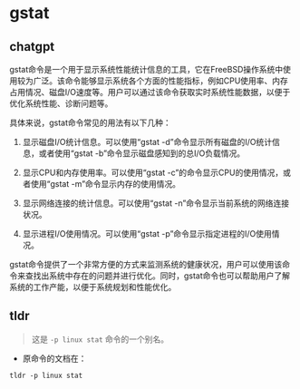 # gstat 
## chatgpt 
gstat命令是一个用于显示系统性能统计信息的工具，它在FreeBSD操作系统中使用较为广泛。该命令能够显示系统各个方面的性能指标，例如CPU使用率、内存占用情况、磁盘I/O速度等。用户可以通过该命令获取实时系统性能数据，以便于优化系统性能、诊断问题等。

具体来说，gstat命令常见的用法有以下几种：

1. 显示磁盘I/O统计信息。可以使用“gstat -d”命令显示所有磁盘的I/O统计信息，或者使用“gstat -b”命令显示磁盘感知到的总I/O负载情况。

2. 显示CPU和内存使用率。可以使用“gstat -c”的命令显示CPU的使用情况，或者使用“gstat -m”命令显示内存的使用情况。

3. 显示网络连接的统计信息。可以使用“gstat -n”命令显示当前系统的网络连接状况。

4. 显示进程I/O使用情况。可以使用“gstat -p”命令显示指定进程的I/O使用情况。

gstat命令提供了一个非常方便的方式来监测系统的健康状况，用户可以使用该命令来查找出系统中存在的问题并进行优化。同时，gstat命令也可以帮助用户了解系统的工作产能，以便于系统规划和性能优化。 

## tldr 
 
> 这是 `-p linux stat` 命令的一个别名。

- 原命令的文档在：

`tldr -p linux stat`
